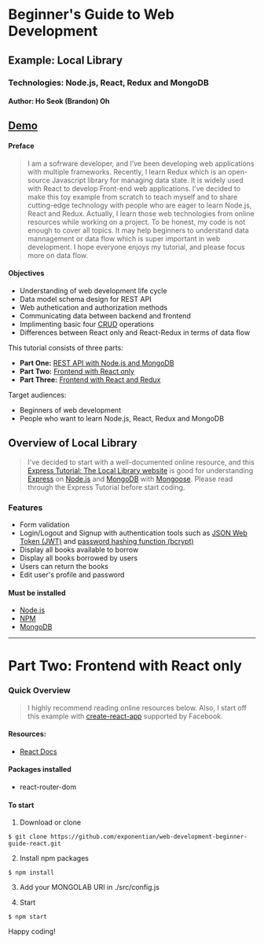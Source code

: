 # Beginner's Guide to Web Development
## Example: Local Library
### Technologies: Node.js, React, Redux and MongoDB
#### Author: Ho Seok (Brandon) Oh


## [Demo](https://local-library-redux-hoseokoh.herokuapp.com/)

#### Preface
> I am a sofrware developer, and I’ve been developing web applications with multiple frameworks. Recently, I learn Redux which is an open-source Javascript library for managing data state. It is widely used with React to develop Front-end web applications. I’ve decided to make this toy example from scratch to teach myself and to share cutting-edge technology with people who are eager to learn Node.js, React and Redux. Actually, I learn those web technologies from online resources while working on a project. To be honest, my code is not enough to cover all topics. It may help beginners to understand data mannagement or data flow which is super important in web development. I hope everyone enjoys my tutorial, and please focus more on data flow.


#### Objectives
- Understanding of web development life cycle
- Data model schema design for REST API
- Web authetication and authorization methods
- Communicating data between backend and frontend
- Implimenting basic four [CRUD](https://en.wikipedia.org/wiki/Create,_read,_update_and_delete) operations
- Differences between React only and React-Redux in terms of data flow


This tutorial consists of three parts: 
- **Part One:** [REST API with Node.js and MongoDB](https://github.com/exponentian/web-development-beginner-guide-rest-api)
- **Part Two:** [Frontend with React only](https://github.com/exponentian/web-development-beginner-guide-react)
- **Part Three:** [Frontend with React and Redux](https://github.com/exponentian/web-development-beginner-guide-react-redux)


Target audiences:
- Beginners of web development
- People who want to learn Node.js, React, Redux and MongoDB


## Overview of Local Library

> I've decided to start with a well-documented online resource, and this [Express Tutorial: The Local Library website](https://developer.mozilla.org/en-US/docs/Learn/Server-side/Express_Nodejs/Tutorial_local_library_website) is good for understanding [Express](https://expressjs.com/en/guide/routing.html) on [Node.js](https://nodejs.org/dist/latest-v8.x/docs/api/) and [MongoDB](https://docs.mongodb.com/?_ga=2.252321673.1833710047.1534972335-396144116.1534972335) with [Mongoose](https://mongoosejs.com/docs/index.html). Please read through the Express Tutorial before start coding.


### Features
- Form validation
- Login/Logout and Signup with authentication tools such as [JSON Web Token (JWT)](https://github.com/auth0/node-jsonwebtoken#readme)  and [password hashing function (bcrypt)](https://github.com/kelektiv/node.bcrypt.js#readme)
- Display all books available to borrow
- Display all books borrowed by users
- Users can return the books
- Edit user's profile and password


#### Must be installed
- [Node.js](https://nodejs.org/en/download/)
- [NPM](https://docs.npmjs.com/cli/install)
- [MongoDB](https://docs.mongodb.com/manual/installation/)


---


# **Part Two:** Frontend with React only

### Quick Overview

> I highly recommend reading online resources below. Also, I start off this example with [create-react-app](https://github.com/facebook/create-react-app) supported by Facebook.


#### Resources:
- [React Docs](https://reactjs.org/docs/create-a-new-react-app.html)


#### Packages installed
- react-router-dom


#### To start

1. Download or clone

```
$ git clone https://github.com/exponentian/web-development-beginner-guide-react.git
```

2. Install npm packages

```
$ npm install
```

3. Add your MONGOLAB URI in ./src/config.js

4. Start

```
$ npm start
```


Happy coding!